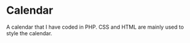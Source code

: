 # Calendar
A calendar that I have coded in PHP. CSS and HTML are mainly used to style the calendar.

